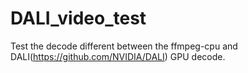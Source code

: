 # DALI_video_test

Test the decode different between the ffmpeg-cpu and DALI(https://github.com/NVIDIA/DALI) GPU decode.
